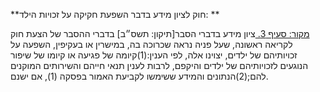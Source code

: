 **חוק לציון מידע בדבר השפעת חקיקה על זכויות הילד: **

[מקור: סעיף 3. ](https://he.wikisource.org/wiki/חוק_לציון_מידע_בדבר_השפעת_חקיקה_על_זכויות_הילד#סעיף_3)
ציון מידע בדברי הסבר[תיקון: תשס״ב]
בדברי ההסבר של הצעת חוק לקריאה ראשונה, שעל פניה נראה שכרוכה בה, במישרין או בעקיפין, השפעה על זכויותיהם של ילדים, יצוינו אלה, לפי הענין:(1)קיומה של פגיעה או קיומו של שיפור הנוגעים לזכויותיהם של ילדים והיקפם, לרבות לענין תנאי חייהם והשירותים המוקנים להם;(2)הנתונים והמידע ששימשו לקביעת האמור בפסקה (1), אם ישנם.